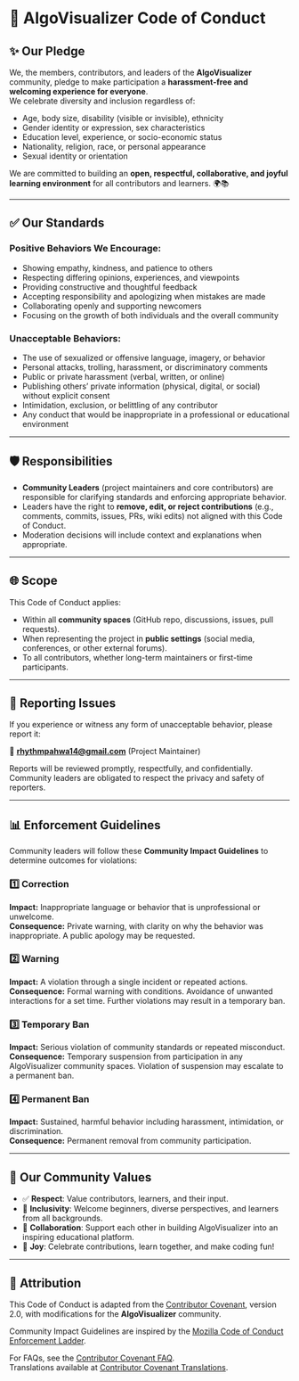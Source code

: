 # 🤝 AlgoVisualizer Code of Conduct

## ✨ Our Pledge

We, the members, contributors, and leaders of the **AlgoVisualizer** community, pledge to make participation a **harassment-free and welcoming experience for everyone**.  
We celebrate diversity and inclusion regardless of:

- Age, body size, disability (visible or invisible), ethnicity  
- Gender identity or expression, sex characteristics  
- Education level, experience, or socio-economic status  
- Nationality, religion, race, or personal appearance  
- Sexual identity or orientation  

We are committed to building an **open, respectful, collaborative, and joyful learning environment** for all contributors and learners. 🌍📚

---

## ✅ Our Standards

### Positive Behaviors We Encourage:
- Showing empathy, kindness, and patience to others  
- Respecting differing opinions, experiences, and viewpoints  
- Providing constructive and thoughtful feedback  
- Accepting responsibility and apologizing when mistakes are made  
- Collaborating openly and supporting newcomers  
- Focusing on the growth of both individuals and the overall community  

### Unacceptable Behaviors:
- The use of sexualized or offensive language, imagery, or behavior  
- Personal attacks, trolling, harassment, or discriminatory comments  
- Public or private harassment (verbal, written, or online)  
- Publishing others’ private information (physical, digital, or social) without explicit consent  
- Intimidation, exclusion, or belittling of any contributor  
- Any conduct that would be inappropriate in a professional or educational environment  

---

## 🛡️ Responsibilities

- **Community Leaders** (project maintainers and core contributors) are responsible for clarifying standards and enforcing appropriate behavior.  
- Leaders have the right to **remove, edit, or reject contributions** (e.g., comments, commits, issues, PRs, wiki edits) not aligned with this Code of Conduct.  
- Moderation decisions will include context and explanations when appropriate.  

---

## 🌐 Scope

This Code of Conduct applies:  
- Within all **community spaces** (GitHub repo, discussions, issues, pull requests).  
- When representing the project in **public settings** (social media, conferences, or other external forums).  
- To all contributors, whether long-term maintainers or first-time participants.   

---

## 📩 Reporting Issues

If you experience or witness any form of unacceptable behavior, please report it:  

📧 **rhythmpahwa14@gmail.com** (Project Maintainer)  

Reports will be reviewed promptly, respectfully, and confidentially. Community leaders are obligated to respect the privacy and safety of reporters.  

---

## 📊 Enforcement Guidelines

Community leaders will follow these **Community Impact Guidelines** to determine outcomes for violations:

### 1️⃣ Correction
**Impact:** Inappropriate language or behavior that is unprofessional or unwelcome.  
**Consequence:** Private warning, with clarity on why the behavior was inappropriate. A public apology may be requested.

### 2️⃣ Warning
**Impact:** A violation through a single incident or repeated actions.  
**Consequence:** Formal warning with conditions. Avoidance of unwanted interactions for a set time. Further violations may result in a temporary ban.

### 3️⃣ Temporary Ban
**Impact:** Serious violation of community standards or repeated misconduct.  
**Consequence:** Temporary suspension from participation in any AlgoVisualizer community spaces. Violation of suspension may escalate to a permanent ban.

### 4️⃣ Permanent Ban
**Impact:** Sustained, harmful behavior including harassment, intimidation, or discrimination.  
**Consequence:** Permanent removal from community participation.  

---

## 🌟 Our Community Values

- ✅ **Respect**: Value contributors, learners, and their input.  
- 🌱 **Inclusivity**: Welcome beginners, diverse perspectives, and learners from all backgrounds.  
- 🤝 **Collaboration**: Support each other in building AlgoVisualizer into an inspiring educational platform.  
- 🎉 **Joy**: Celebrate contributions, learn together, and make coding fun!  

---

## 📘 Attribution

This Code of Conduct is adapted from the [Contributor Covenant](https://www.contributor-covenant.org/version/2/0/code_of_conduct.html), version 2.0, with modifications for the **AlgoVisualizer** community.  

Community Impact Guidelines are inspired by the [Mozilla Code of Conduct Enforcement Ladder](https://github.com/mozilla/diversity).  

For FAQs, see the [Contributor Covenant FAQ](https://www.contributor-covenant.org/faq).  
Translations available at [Contributor Covenant Translations](https://www.contributor-covenant.org/translations).  

